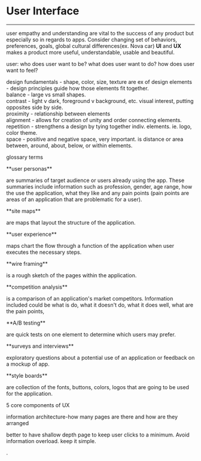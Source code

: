 # User Interface

---

user empathy and understanding are vital to the success of any product but especially so in regards to apps. Consider changing set of behaviors, preferences, goals, global cultural differences\(ex. Nova car\) **UI** and **UX** makes a product more useful, understandable, usable and beautiful.

user: who does user want to be? what does user want to do? how does user want to feel?

design fundamentals - shape, color, size, texture are ex of design elements - design principles guide how those elements fit together.  
    balance - large vs small shapes.  
    contrast - light v dark, foreground v background, etc. visual interest, putting opposites side by side.  
    proximity - relationship between elements  
    alignment - allows for creation of unity and order connecting elements.  
    repetition - strengthens a design by tying together indiv. elements. ie. logo, color theme.  
    space - positive and negative space, very important. is distance or area between, around, about, below, or within elements.

glossary terms

\*\*user personas\*\*

are summaries of target audience or users already using the app. These summaries include information such as profession, gender, age range, how the use the application, what they like and any pain points \(pain points are areas of an application that are problematic for a user\).

  


\*\*site maps\*\*

are maps that layout the structure of the application.

  


\*\*user experience\*\*

maps chart the flow through a function of the application when user executes the necessary steps.

  


\*\*wire framing\*\*

is a rough sketch of the pages within the application.

  


\*\*competition analysis\*\*

is a comparison of an application's market competitors. Information included could be what is do, what it doesn't do, what it does well, what are the pain points,

  


\*\*A/B testing\*\*

are quick tests on one element to determine which users may prefer.

  


\*\*surveys and interviews\*\*

exploratory questions about a potential use of an application or feedback on a mockup of app.

  


\*\*style boards\*\*

are collection of the fonts, buttons, colors, logos that are going to be used for the application.

  


5 core components of UX

information architecture-how many pages are there and how are they arranged

better to have shallow depth page to keep user clicks to a minimum. Avoid information overload. keep it simple.

  
.

